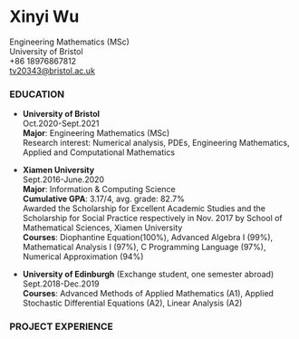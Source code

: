 # Xinyi Wu
Engineering Mathematics (MSc)<br>
University of Bristol<br>
+86 18976867812<br>
tv20343@bristol.ac.uk<br>

### EDUCATION

* **University of Bristol**<br>
Oct.2020-Sept.2021<br>
**Major**: Engineering Mathematics (MSc)<br> 
Research interest: Numerical analysis, PDEs, Engineering Mathematics, Applied and Computational Mathematics<br>

* **Xiamen University**<br>
Sept.2016-June.2020<br>
**Major**: Information & Computing Science<br>
**Cumulative GPA**: 3.17/4, avg. grade: 82.7%<br>
Awarded the Scholarship for Excellent Academic Studies and the Scholarship for Social Practice respectively in Nov. 2017 by School of Mathematical Sciences, Xiamen University<br>
**Courses**: Diophantine Equation(100%), Advanced Algebra I (99%), Mathematical Analysis I (97%), C Programming Language (97%), Numerical Approximation (94%)<br>

* **University of Edinburgh** (Exchange student, one semester abroad)<br>
Sept.2018-Dec.2019<br>
**Courses**: Advanced Methods of Applied Mathematics (A1), Applied Stochastic Differential Equations (A2), Linear Analysis (A2)<br>

### PROJECT EXPERIENCE
